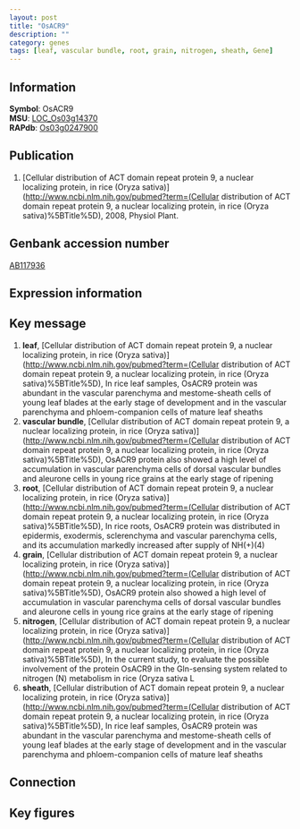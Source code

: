 ```yaml
---
layout: post
title: "OsACR9"
description: ""
category: genes
tags: [leaf, vascular bundle, root, grain, nitrogen, sheath, Gene]
---
```


## Information
__Symbol__: OsACR9  
__MSU__: [LOC_Os03g14370](http://rice.plantbiology.msu.edu/cgi-bin/ORF_infopage.cgi?orf=LOC_Os03g14370)  
__RAPdb__: [Os03g0247900](http://rapdb.dna.affrc.go.jp/viewer/gbrowse_details/irgsp1?name=Os03g0247900)  

## Publication
1. [Cellular distribution of ACT domain repeat protein 9, a nuclear localizing protein, in rice (Oryza sativa)](http://www.ncbi.nlm.nih.gov/pubmed?term=(Cellular distribution of ACT domain repeat protein 9, a nuclear localizing protein, in rice (Oryza sativa)%5BTitle%5D), 2008, Physiol Plant.

## Genbank accession number
[AB117936](http://www.ncbi.nlm.nih.gov/nuccore/AB117936)

## Expression information

## Key message
1. __leaf__, [Cellular distribution of ACT domain repeat protein 9, a nuclear localizing protein, in rice (Oryza sativa)](http://www.ncbi.nlm.nih.gov/pubmed?term=(Cellular distribution of ACT domain repeat protein 9, a nuclear localizing protein, in rice (Oryza sativa)%5BTitle%5D),  In rice leaf samples, OsACR9 protein was abundant in the vascular parenchyma and mestome-sheath cells of young leaf blades at the early stage of development and in the vascular parenchyma and phloem-companion cells of mature leaf sheaths
2. __vascular bundle__, [Cellular distribution of ACT domain repeat protein 9, a nuclear localizing protein, in rice (Oryza sativa)](http://www.ncbi.nlm.nih.gov/pubmed?term=(Cellular distribution of ACT domain repeat protein 9, a nuclear localizing protein, in rice (Oryza sativa)%5BTitle%5D),  OsACR9 protein also showed a high level of accumulation in vascular parenchyma cells of dorsal vascular bundles and aleurone cells in young rice grains at the early stage of ripening
3. __root__, [Cellular distribution of ACT domain repeat protein 9, a nuclear localizing protein, in rice (Oryza sativa)](http://www.ncbi.nlm.nih.gov/pubmed?term=(Cellular distribution of ACT domain repeat protein 9, a nuclear localizing protein, in rice (Oryza sativa)%5BTitle%5D),  In rice roots, OsACR9 protein was distributed in epidermis, exodermis, sclerenchyma and vascular parenchyma cells, and its accumulation markedly increased after supply of NH(+)(4)
4. __grain__, [Cellular distribution of ACT domain repeat protein 9, a nuclear localizing protein, in rice (Oryza sativa)](http://www.ncbi.nlm.nih.gov/pubmed?term=(Cellular distribution of ACT domain repeat protein 9, a nuclear localizing protein, in rice (Oryza sativa)%5BTitle%5D),  OsACR9 protein also showed a high level of accumulation in vascular parenchyma cells of dorsal vascular bundles and aleurone cells in young rice grains at the early stage of ripening
5. __nitrogen__, [Cellular distribution of ACT domain repeat protein 9, a nuclear localizing protein, in rice (Oryza sativa)](http://www.ncbi.nlm.nih.gov/pubmed?term=(Cellular distribution of ACT domain repeat protein 9, a nuclear localizing protein, in rice (Oryza sativa)%5BTitle%5D),  In the current study, to evaluate the possible involvement of the protein OsACR9 in the Gln-sensing system related to nitrogen (N) metabolism in rice (Oryza sativa L
6. __sheath__, [Cellular distribution of ACT domain repeat protein 9, a nuclear localizing protein, in rice (Oryza sativa)](http://www.ncbi.nlm.nih.gov/pubmed?term=(Cellular distribution of ACT domain repeat protein 9, a nuclear localizing protein, in rice (Oryza sativa)%5BTitle%5D),  In rice leaf samples, OsACR9 protein was abundant in the vascular parenchyma and mestome-sheath cells of young leaf blades at the early stage of development and in the vascular parenchyma and phloem-companion cells of mature leaf sheaths

## Connection

## Key figures


